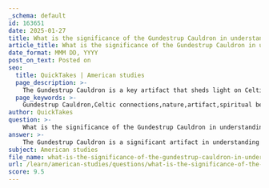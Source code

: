 ```yaml
---
_schema: default
id: 163651
date: 2025-01-27
title: What is the significance of the Gundestrup Cauldron in understanding Celtic connections to nature?
article_title: What is the significance of the Gundestrup Cauldron in understanding Celtic connections to nature?
date_format: MMM DD, YYYY
post_on_text: Posted on
seo:
  title: QuickTakes | American studies
  page_description: >-
    The Gundestrup Cauldron is a key artifact that sheds light on Celtic connections to nature, revealing their reverence for the natural world through intricate depictions of deities, ritual practices, and the interconnectedness of life.
  page_keywords: >-
    Gundestrup Cauldron,Celtic connections,nature,artifact,spiritual beliefs,ritual practices,interconnectedness,archaeological context,ceremony,metalwork,animal motifs,divine
author: QuickTakes
question: >-
    What is the significance of the Gundestrup Cauldron in understanding Celtic connections to nature?
answer: >-
    The Gundestrup Cauldron is a significant artifact in understanding the Celtic connections to nature, as it provides valuable insights into the religious beliefs and practices of the Celts, particularly their reverence for the natural world. \n\n1. **Depictions of Deities and Nature**: The cauldron features intricate reliefs that depict various Celtic deities, animals, and ritual scenes. These representations highlight the Celts' deep connection to nature, showcasing their belief in the sacredness of natural elements such as animals, plants, and the cycles of life. The presence of animalistic figures and nature motifs suggests that the Celts viewed the natural world as imbued with spiritual significance.\n\n2. **Ritual Practices**: The Gundestrup Cauldron is believed to have been used in ceremonial contexts, possibly for offerings or feasting. This aligns with the Celtic practice of integrating nature into their rituals, where offerings to deities often involved natural elements. The cauldron's association with communal gatherings reflects the importance of nature in social and religious life, emphasizing harmony with the environment.\n\n3. **Symbolism of Interconnectedness**: The intricate designs on the cauldron symbolize the interconnectedness of life and the divine, a core aspect of Celtic spirituality. The Celts often perceived themselves as part of a larger natural order, where every element of nature was interconnected. The cauldron serves as a physical representation of this belief, illustrating how the Celts understood their place within the natural world.\n\n4. **Archaeological Context**: As an archaeological source, the Gundestrup Cauldron provides a tangible link to Celtic culture and religion. Its discovery and subsequent analysis have allowed scholars to reconstruct aspects of Celtic life, particularly their artistic expressions and spiritual beliefs. The cauldron's elaborate craftsmanship also reflects the high level of skill and artistry present in Celtic metalwork, often inspired by natural forms.\n\nIn summary, the Gundestrup Cauldron is a crucial artifact for understanding the Celtic connection to nature. It encapsulates the Celts' reverence for the natural world, their spiritual beliefs, and the role of nature in their rituals and social practices. Through its depictions and context, the cauldron illustrates the profound relationship the Celts maintained with their environment, highlighting the sacredness they attributed to the natural world.
subject: American studies
file_name: what-is-the-significance-of-the-gundestrup-cauldron-in-understanding-celtic-connections-to-nature.md
url: /learn/american-studies/questions/what-is-the-significance-of-the-gundestrup-cauldron-in-understanding-celtic-connections-to-nature
score: 9.5
---
```


&nbsp;